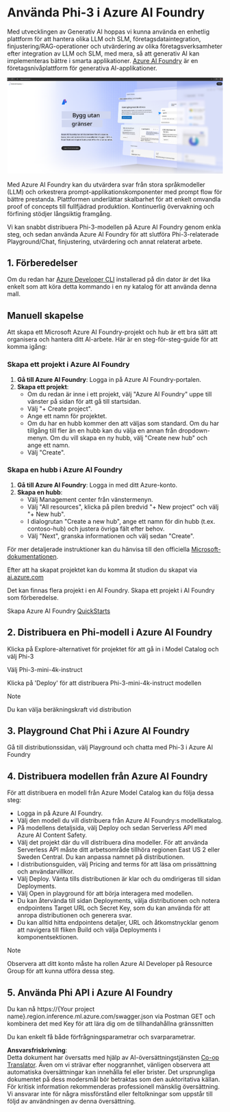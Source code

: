 <!--
CO_OP_TRANSLATOR_METADATA:
{
  "original_hash": "3a1e48b628022485aac989c9f733e792",
  "translation_date": "2025-05-09T20:12:08+00:00",
  "source_file": "md/02.QuickStart/AzureAIFoundry_QuickStart.md",
  "language_code": "sv"
}
-->
# **Använda Phi-3 i Azure AI Foundry**

Med utvecklingen av Generativ AI hoppas vi kunna använda en enhetlig plattform för att hantera olika LLM och SLM, företagsdataintegration, finjustering/RAG-operationer och utvärdering av olika företagsverksamheter efter integration av LLM och SLM, med mera, så att generativ AI kan implementeras bättre i smarta applikationer. [Azure AI Foundry](https://ai.azure.com) är en företagsnivåplattform för generativa AI-applikationer.

![aistudo](../../../../translated_images/aifoundry_home.ffa4fe13d11f26171097f8666a1db96ac0979ffa1adde80374c60d1136c7e1de.sv.png)

Med Azure AI Foundry kan du utvärdera svar från stora språkmodeller (LLM) och orkestrera prompt-applikationskomponenter med prompt flow för bättre prestanda. Plattformen underlättar skalbarhet för att enkelt omvandla proof of concepts till fullfjädrad produktion. Kontinuerlig övervakning och förfining stödjer långsiktig framgång.

Vi kan snabbt distribuera Phi-3-modellen på Azure AI Foundry genom enkla steg, och sedan använda Azure AI Foundry för att slutföra Phi-3-relaterade Playground/Chat, finjustering, utvärdering och annat relaterat arbete.

## **1. Förberedelser**

Om du redan har [Azure Developer CLI](https://learn.microsoft.com/azure/developer/azure-developer-cli/overview?WT.mc_id=aiml-138114-kinfeylo) installerad på din dator är det lika enkelt som att köra detta kommando i en ny katalog för att använda denna mall.

## Manuell skapelse

Att skapa ett Microsoft Azure AI Foundry-projekt och hub är ett bra sätt att organisera och hantera ditt AI-arbete. Här är en steg-för-steg-guide för att komma igång:

### Skapa ett projekt i Azure AI Foundry

1. **Gå till Azure AI Foundry**: Logga in på Azure AI Foundry-portalen.
2. **Skapa ett projekt**:
   - Om du redan är inne i ett projekt, välj "Azure AI Foundry" uppe till vänster på sidan för att gå till startsidan.
   - Välj "+ Create project".
   - Ange ett namn för projektet.
   - Om du har en hubb kommer den att väljas som standard. Om du har tillgång till fler än en hubb kan du välja en annan från dropdown-menyn. Om du vill skapa en ny hubb, välj "Create new hub" och ange ett namn.
   - Välj "Create".

### Skapa en hubb i Azure AI Foundry

1. **Gå till Azure AI Foundry**: Logga in med ditt Azure-konto.
2. **Skapa en hubb**:
   - Välj Management center från vänstermenyn.
   - Välj "All resources", klicka på pilen bredvid "+ New project" och välj "+ New hub".
   - I dialogrutan "Create a new hub", ange ett namn för din hubb (t.ex. contoso-hub) och justera övriga fält efter behov.
   - Välj "Next", granska informationen och välj sedan "Create".

För mer detaljerade instruktioner kan du hänvisa till den officiella [Microsoft-dokumentationen](https://learn.microsoft.com/azure/ai-studio/how-to/create-projects).

Efter att ha skapat projektet kan du komma åt studion du skapat via [ai.azure.com](https://ai.azure.com/)

Det kan finnas flera projekt i en AI Foundry. Skapa ett projekt i AI Foundry som förberedelse.

Skapa Azure AI Foundry [QuickStarts](https://learn.microsoft.com/azure/ai-studio/quickstarts/get-started-code)


## **2. Distribuera en Phi-modell i Azure AI Foundry**

Klicka på Explore-alternativet för projektet för att gå in i Model Catalog och välj Phi-3

Välj Phi-3-mini-4k-instruct

Klicka på 'Deploy' för att distribuera Phi-3-mini-4k-instruct modellen

> [!NOTE]
>
> Du kan välja beräkningskraft vid distribution

## **3. Playground Chat Phi i Azure AI Foundry**

Gå till distributionssidan, välj Playground och chatta med Phi-3 i Azure AI Foundry

## **4. Distribuera modellen från Azure AI Foundry**

För att distribuera en modell från Azure Model Catalog kan du följa dessa steg:

- Logga in på Azure AI Foundry.
- Välj den modell du vill distribuera från Azure AI Foundry:s modellkatalog.
- På modellens detaljsida, välj Deploy och sedan Serverless API med Azure AI Content Safety.
- Välj det projekt där du vill distribuera dina modeller. För att använda Serverless API måste ditt arbetsområde tillhöra regionen East US 2 eller Sweden Central. Du kan anpassa namnet på distributionen.
- I distributionsguiden, välj Pricing and terms för att läsa om prissättning och användarvillkor.
- Välj Deploy. Vänta tills distributionen är klar och du omdirigeras till sidan Deployments.
- Välj Open in playground för att börja interagera med modellen.
- Du kan återvända till sidan Deployments, välja distributionen och notera endpointens Target URL och Secret Key, som du kan använda för att anropa distributionen och generera svar.
- Du kan alltid hitta endpointens detaljer, URL och åtkomstnycklar genom att navigera till fliken Build och välja Deployments i komponentsektionen.

> [!NOTE]
> Observera att ditt konto måste ha rollen Azure AI Developer på Resource Group för att kunna utföra dessa steg.

## **5. Använda Phi API i Azure AI Foundry**

Du kan nå https://{Your project name}.region.inference.ml.azure.com/swagger.json via Postman GET och kombinera det med Key för att lära dig om de tillhandahållna gränssnitten

Du kan enkelt få både förfrågningsparametrar och svarparametrar.

**Ansvarsfriskrivning**:  
Detta dokument har översatts med hjälp av AI-översättningstjänsten [Co-op Translator](https://github.com/Azure/co-op-translator). Även om vi strävar efter noggrannhet, vänligen observera att automatiska översättningar kan innehålla fel eller brister. Det ursprungliga dokumentet på dess modersmål bör betraktas som den auktoritativa källan. För kritisk information rekommenderas professionell mänsklig översättning. Vi ansvarar inte för några missförstånd eller feltolkningar som uppstår till följd av användningen av denna översättning.